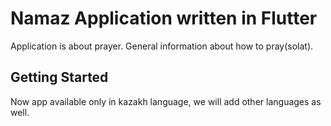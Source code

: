 # Namaz Application written in Flutter

Application is about prayer. General information about how to pray(solat).

## Getting Started
Now app available only in kazakh language, we will add other languages as well.
